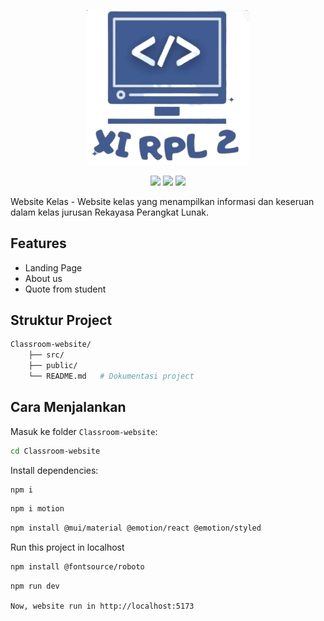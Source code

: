 <p align="center">
  <a href="https://docsify.js.org">
    <img alt="classroom_logo" src="./src/assets/images/logo.webp" width="260">
  </a>
</p>


<p align="center">
<img src="https://img.shields.io/badge/vite-%23646CFF.svg?style=for-the-badge&logo=vite&logoColor=white" />
<img src="https://img.shields.io/badge/react-%2320232a.svg?style=for-the-badge&logo=react&logoColor=%2361DAFB" />
<img src="https://img.shields.io/badge/tailwindcss-%2338B2AC.svg?style=for-the-badge&logo=tailwind-css&logoColor=white" />
</p>


Website Kelas - Website kelas yang menampilkan informasi dan keseruan dalam kelas jurusan Rekayasa Perangkat Lunak.

## Features
- Landing Page
- About us
- Quote from student

## Struktur Project

```bash
Classroom-website/
    ├── src/
    ├── public/
    └── README.md   # Dokumentasi project
```

## Cara Menjalankan


Masuk ke folder `Classroom-website`:

```bash
cd Classroom-website
```

Install dependencies:
```bash
npm i
```
```bash
npm i motion
```
```bash
npm install @mui/material @emotion/react @emotion/styled
```

Run this project in localhost
```bash
npm install @fontsource/roboto
```
```bash
npm run dev
```
`Now, website run in http://localhost:5173`
